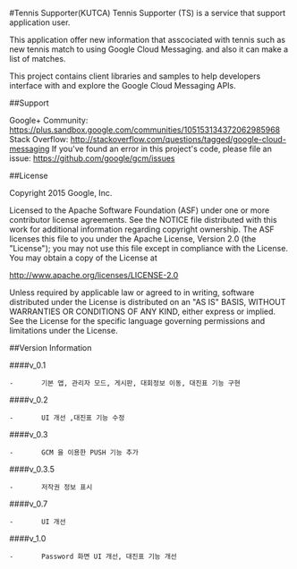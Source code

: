#Tennis Supporter(KUTCA)
Tennis Supporter (TS) is a service that support application user.

This application offer new information that asscociated with tennis such as new tennis match to using Google Cloud Messaging.
and also it can make a list of matches.

This project contains client libraries and samples to help developers interface with and explore the Google Cloud Messaging APIs.


##Support

Google+ Community: https://plus.sandbox.google.com/communities/105153134372062985968
Stack Overflow: http://stackoverflow.com/questions/tagged/google-cloud-messaging
If you've found an error in this project's code, please file an issue: https://github.com/google/gcm/issues

##License

Copyright 2015 Google, Inc.

Licensed to the Apache Software Foundation (ASF) under one or more contributor license agreements. See the NOTICE file distributed with this work for additional information regarding copyright ownership. The ASF licenses this file to you under the Apache License, Version 2.0 (the "License"); you may not use this file except in compliance with the License. You may obtain a copy of the License at

http://www.apache.org/licenses/LICENSE-2.0

Unless required by applicable law or agreed to in writing, software distributed under the License is distributed on an "AS IS" BASIS, WITHOUT WARRANTIES OR CONDITIONS OF ANY KIND, either express or implied. See the License for the specific language governing permissions and limitations under the License.

##Version Information

####v_0.1		

	-		기본 앱, 관리자 모드, 게시판, 대회정보 이동, 대진표 기능 구현
####v_0.2 	

	-		UI 개선 ,대진표 기능 수정 
####v_0.3 	

	-		GCM 을 이용한 PUSH 기능 추가
####v_0.3.5 

	-		저작권 정보 표시
####v_0.7 	

	-		UI 개선
####v_1.0 	

	-		Password 화면 UI 개선, 대진표 기능 개선
